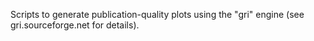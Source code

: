 Scripts to generate publication-quality plots using the "gri" engine
(see gri.sourceforge.net for details).